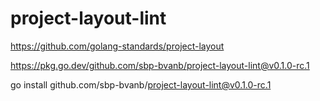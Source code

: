 # project-layout-lint

https://github.com/golang-standards/project-layout

https://pkg.go.dev/github.com/sbp-bvanb/project-layout-lint@v0.1.0-rc.1

go install github.com/sbp-bvanb/project-layout-lint@v0.1.0-rc.1
